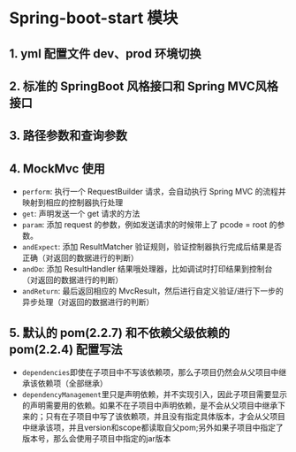 # Spring-boot-start 模块

## 1. yml 配置文件 dev、prod 环境切换

## 2. 标准的 SpringBoot 风格接口和 Spring MVC风格接口

## 3. 路径参数和查询参数

## 4. MockMvc 使用

  - `perform`: 执行一个 RequestBuilder 请求，会自动执行 Spring MVC 的流程并映射到相应的控制器执行处理
  - `get`: 声明发送一个 get 请求的方法
  - `param`: 添加 request 的参数，例如发送请求的时候带上了 pcode = root 的参数。
  - `andExpect`: 添加 ResultMatcher 验证规则，验证控制器执行完成后结果是否正确（对返回的数据进行的判断）
  - `andDo`: 添加 ResultHandler 结果哦处理器，比如调试时打印结果到控制台（对返回的数据进行的判断）
  - `andReturn`: 最后返回相应的 MvcResult，然后进行自定义验证/进行下一步的异步处理（对返回的数据进行的判断）

## 5. 默认的 pom(2.2.7) 和不依赖父级依赖的 pom(2.2.4) 配置写法

  - `dependencies`即使在子项目中不写该依赖项，那么子项目仍然会从父项目中继承该依赖项（全部继承）
  - `dependencyManagement`里只是声明依赖，并不实现引入，因此子项目需要显示的声明需要用的依赖。如果不在子项目中声明依赖，是不会从父项目中继承下来的；只有在子项目中写了该依赖项，并且没有指定具体版本，才会从父项目中继承该项，并且version和scope都读取自父pom;另外如果子项目中指定了版本号，那么会使用子项目中指定的jar版本

